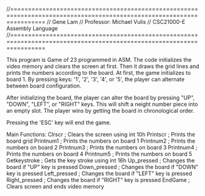 //======================================================================================================================
// Gene Lam 
// Professor: Michael Vulis 
// CSC21000-E Assembly Language
//======================================================================================================================

This program is Game of 23 programmed in ASM. The code initializes the video memory and clears the screen at first. 
Then it draws the grid lines and prints the numbers according to the board. At first, the game initializes to board 1.
By pressing keys: '1', '2', '3', '4', or '5', the player can alternate between board configuration.

After initializing the board, the player can alter the board by pressing "UP", "DOWN", "LEFT", or "RIGHT" keys.
This will shift a neight number piece into an empty slot. The player wins by getting the board in chronological order.

Pressing the 'ESC' key will end the game.

Main Functions:
Clrscr			; Clears the screen using int 10h
Printscr		; Prints the board grid
Printnum1		; Prints the numbers on board 1
Printnum2		; Prints the numbers on board 2
Printnum3		; Prints the numbers on board 3
Printnum4 		; Prints the numbers on board 4
Printnum5		; Prints the numbers on board 5
Getkeystroke		; Gets the key stroke using int 16h
Up_pressed		; Changes the board if "UP" key is pressed
Down_pressed		; Changes the board if "DOWN" key is pressed
Left_pressed		; Changes the board if "LEFT" key is pressed
Right_pressed		; Changes the board if "RIGHT" key is pressed
EndGame			; Clears screen and ends video memory